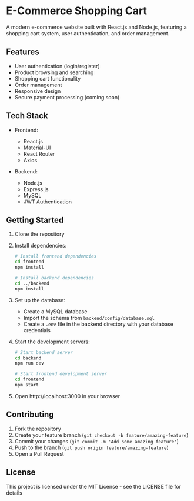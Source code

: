 # E-Commerce Shopping Cart

A modern e-commerce website built with React.js and Node.js, featuring a shopping cart system, user authentication, and order management.

## Features

- User authentication (login/register)
- Product browsing and searching
- Shopping cart functionality
- Order management
- Responsive design
- Secure payment processing (coming soon)

## Tech Stack

- Frontend:
  - React.js
  - Material-UI
  - React Router
  - Axios

- Backend:
  - Node.js
  - Express.js
  - MySQL
  - JWT Authentication

## Getting Started

1. Clone the repository
2. Install dependencies:
   ```bash
   # Install frontend dependencies
   cd frontend
   npm install

   # Install backend dependencies
   cd ../backend
   npm install
   ```

3. Set up the database:
   - Create a MySQL database
   - Import the schema from `backend/config/database.sql`
   - Create a `.env` file in the backend directory with your database credentials

4. Start the development servers:
   ```bash
   # Start backend server
   cd backend
   npm run dev

   # Start frontend development server
   cd frontend
   npm start
   ```

5. Open http://localhost:3000 in your browser

## Contributing

1. Fork the repository
2. Create your feature branch (`git checkout -b feature/amazing-feature`)
3. Commit your changes (`git commit -m 'Add some amazing feature'`)
4. Push to the branch (`git push origin feature/amazing-feature`)
5. Open a Pull Request

## License

This project is licensed under the MIT License - see the LICENSE file for details
